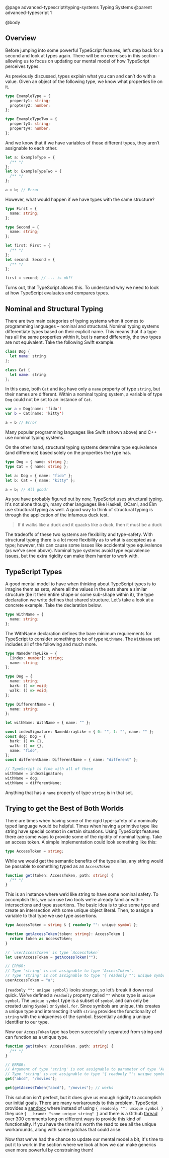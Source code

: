 @page advanced-typescript/typing-systems Typing Systems
@parent advanced-typescript 1

@body

## Overview

Before jumping into some powerful TypeScript features, let’s step back for a second and look at types again. There will be no exercises in this section - allowing us to focus on updating our mental model of how TypeScript perceives types.

As previously discussed, types explain what you can and can’t do with a value. Given an object of the following type, we know what properties lie on it.

```ts
type ExampleType = {
  property1: string;
  proptery2: number;
};

type ExampleTypeTwo = {
  property3: string;
  property4: number;
};
```

And we know that if we have variables of those different types, they aren’t assignable to each other.

```ts
let a: ExampleType = {
  /** */
};
let b: ExampleTypeTwo = {
  /** */
};

a = b; // Error
```

However, what would happen if we have types with the same structure?

```ts
type First = {
  name: string;
};

type Second = {
  name: string;
};

let first: First = {
  /** */
};
let second: Second = {
  /** */
};

first = second; // ... is ok?!
```

Turns out, that TypeScript allows this. To understand why we need to look at how TypeScript evaluates and compares types.

## Nominal and Structural Typing

There are two main categories of typing systems when it comes to programming languages – nominal and structural. Nominal typing systems differentiate types based on their explicit name. This means that if a type has all the same properties within it, but is named differently, the two types are not equivalent. Take the following Swift example.

```swift
class Dog {
  let name: string
};

class Cat {
  let name: string
};
```

In this case, both `Cat` and `Dog` have only a `name` property of type `string`, but their names are different. Within a nominal typing system, a variable of type `Dog` could not be set to an instance of `Cat`.

```swift
var a = Dog(name: 'fido')
var b = Cat(name: 'kitty')

a = b // Error
```

Many popular programming languages like Swift (shown above) and C++ use nominal typing systems.

On the other hand, structural typing systems determine type equivalence (and difference) based solely on the properties the type has.

```ts
type Dog = { name: string };
type Cat = { name: string };

let a: Dog = { name: "fido" };
let b: Cat = { name: "kitty" };

a = b; // All good!
```

As you have probably figured out by now, TypeScript uses structural typing. It's not alone though, many other languages like Haskell, OCaml, and Elm use structural typing as well. A good way to think of structural typing is through the application of the infamous duck test.

> If it walks like a duck and it quacks like a duck, then it must be a duck

The tradeoffs of these two systems are flexibility and type-safety. With structural typing there is a lot more flexibility as to what is accepted as a type; however, this can cause some issues like accidental type equivalence (as we’ve seen above). Nominal type systems avoid type equivalence issues, but the extra rigidity can make them harder to work with.

## TypeScript Types

A good mental model to have when thinking about TypeScript types is to imagine them as sets, where all the values in the sets share a similar structure (be it their entire shape or some sub-shape within it), the type declaration we write defines that shared structure. Let’s take a look at a concrete example. Take the declaration below.

```ts
type WithName = {
  name: string;
};
```

The WithName declaration defines the bare minimum requirements for TypeScript to consider something to be of type `WithName`. The `WithName` set includes all of the following and much more.

```ts
type NamedArrayLike = {
  [index: number]: string;
  name: string;
};

type Dog = {
  name: string;
  bark: () => void;
  walk: () => void;
};

type DifferentName = {
  name: string;
};

let withName: WithName = { name: "" };

const indexSignature: NamedArrayLike = { 0: "", 1: "", name: "" };
const dog: Dog = {
  bark: () => {},
  walk: () => {},
  name: "fido",
};
const differentName: DifferentName = { name: "different" };

// TypeScript is fine with all of these
withName = indexSignature;
withName = dog;
withName = differentName;
```

Anything that has a `name` property of type `string` is in that set.

## Trying to get the Best of Both Worlds

There are times when having some of the rigid type-safety of a nominally typed language would be helpful. Times when having a primitive type like string have special context in certain situations. Using TypeScript features there are some ways to provide some of the rigidity of nominal typing. Take an access token. A simple implementation could look something like this:

```ts
type AccessToken = string;
```

While we would get the semantic benefits of the type alias, any string would be passable to something typed as an `AccessToken`

```ts
function get(token: AccessToken, path: string) {
  /** */
}
```

This is an instance where we’d like string to have some nominal safety. To accomplish this, we can use two tools we’re already familiar with – intersections and type assertions. The basic idea is to take some type and create an intersection with some unique object literal. Then, to assign a variable to that type we use type assertions.

```ts
type AccessToken = string & { readonly "": unique symbol };

function getAccessToken(token: string): AccessToken {
  return token as AccessToken;
}

// `userAccessToken` is type `AccessToken`
let userAccessToken = getAccessToken("");

// ERROR:
// Type 'string' is not assignable to type 'AccessToken'.
// Type 'string' is not assignable to type '{ readonly "": unique symbol; }'
userAccessToken = "a";
```

`{readonly "": unique symbol}` looks strange, so let’s break it down real quick. We’ve defined a `readonly` property called `""` whose type is `unique symbol`. The `unique symbol` type is a subset of `symbol` and can only be created using `Symbol` or `Symbol.for`. Since symbols are unique, this creates a unique type and intersecting it with `string` provides the functionality of `string` with the uniqueness of the symbol. Essentially adding a unique identifier to our type.

Now our `AccessToken` type has been successfully separated from string and can function as a unique type.

```ts
function get(token: AccessToken, path: string) {
  /** */
}

// ERROR:
// Argument of type 'string' is not assignable to parameter of type 'AccessToken'.
// Type 'string' is not assignable to type '{ readonly "": unique symbol; }'.
get("abcd", "/movies");

get(getAccessToken("abcd"), "/movies"); // works
```

This solution isn’t perfect, but it does give us enough rigidity to accomplish our initial goals. There are many workarounds to this problem. TypeScript provides a [sandbox](https://www.typescriptlang.org/play?#code/PTAEHUAsFMDtQIagA4IE4BcCWBjArgDbqgYCey0oAZtNAQM6gFYDWlWGA5I3vdFYVBZ4AWwD29DAFgAUCFA4xAE2gAjBH3oAaEjFKI0lBEpVKhsDGNAAVctADKONFmQZEsM6uiKR0WfIQANwQsIlUCSioxNHdSMVhKAHdIXEhQXwRYRji8BUyFePosSTgMAlJ-MENy0HjdaCwYoJCw0I4KmUrQAAV0bAQCAB5bCgA+WS7rBDZGJDIKdzNFWEDoTFmCAlqqIQxGZDQxCkwsaHouy1rXLHiB2oT6ADoJmWEMNaoEHEp7bBw2GIAb1koCESgAXKBYHgRF40ABuEFQhC+SGSZywADmiJkoKc0AQ7yUAEEMGiMBjsUi8MglIToCSyaB0cIqbjmXhVCIOO80JC8B5+MIGaAAD7MimsnEAXxe8x+fwBAFVafTemgUaAALw9PpYAaDX64AGjHFdABKBKU8XKwzs406cjAUxm7lqqgAVt43JkzCJpmddvtDsdsIHDMYALQ20jPR3y0BG-5rABihxExO6AEltaBLcYY4bFWtTS95JbFGglIMANLQUj0NNiEQ6EbQB1dADCEfesxIdlAyVSoF4gYwMCYxTcYh2ByOazDjCo6a6dYbTZEi1AmKwq0Y4+gm4PoGCBDwlBnNjsca6ABkp4OUjg0mwGwVfNR0+DZAmAHJBLBMUJG5YF6TFAx1AAiSBm2gSCxVASDJGNNZ6Hg8VIIQVQxDwDB0MQ5YMC+PCzSdGwJ3oSAEAWS9jzpIjqGiR9hwJZ9tlAAA9IRGASBkGW-V4LA+L5KDA6As1gKJQGBdlsDKaByUpHFQTwNACEUqUkQQAAPawOAiAB+DSsRlF5lkkZFAkA4D4gkqJIQraJq3-KygOweIxO0XVwLssRRlzGTQRg1FpJIfSFMQgAJWDIJ0VT1MQ4B4OlLQtOw3DIUBML5MhSDiXSvC4rU3LgCwnC8NAFKkUI4jMuyiJcs7eIiJwQqR2KxKata5LUvZZDkzQeg6rkhrEKTAE0KKhLIOAfqJtKzYetkaVSPkbpjTtCgdDXegOzI7sCV7RB+wWVR9GQY1WXqZloGnWcQwXU5GB2rpl2bK8KEeUAAFF6D4Cx9U2fR8gGAgxESSNmAsqIYmgbSKWIq75S6YQYf9dz4Dezc5mvOUB3GtZ7GiDBukMKzoESXN1v+IsULQHRINgFE4IQyCaXohlSUg0tHXkAB5bkME26BtvrXayzAA76T7BMztAQxxCsrFrr4O6UAek5AxesisY+6Avt+-7+iB47wjEf5IYfGHQDhhHWqRuwUck6J0ZAz93pxz68YWAm0D03wAFlbuMQkkB1AWOFpgaGaZ3xudWsBvu0nAzxUYWdEtRXoCVWAQL2+QpaOz2khgQxYnV+dMH0YQ9e4CvQyerohzY61YE4adVjU6jBw4NJM7EVYc5Am8ZATaLfBc6yMc83Mk5TvA08ntyQM8hngrgnmuiTu2hbbHQA8JZ8h-ifPJZ7QNi8fNYjFgc6NbIcxa+DSvFy6dB2FgefTCEHYD30Ae1hEGQD3ccoAD4YCPrneII8EwABFSCx1wDPHU28NStUGEvGyoEEDgS8tBGKrM5qoXjhLUAv54i-kIGECIwtT6gELhfE6lA5Zwy-ldaEmwtwChUFQYUZhdZIFVl0S8c4G5nC+kqPgAgtjJDgKAHIoAqKrGOqeLA9E3bPm8CwGB+NixoFvGIMQLAaSWnoIQNwOpfYIW4UKBIZhxQcIIDiBMAA1AYaj6RKFMeY3M5DYCUM2FhGhvsDFGJMWccxm8yKWgwKpWAbZaGkNQcRfcE5DCxLQPAU8553bYz1iPFQKd37UAFPbOo4EMC+wAEKkCzLAgAFGoyE0JYRrAAJSQlJs2Yo0Ao4AlCcY5A3iCAYB5gmX2pjkCFEoDqGJcSEnykvBU6ptTYFRPkBJSQmRvgJLbHQhhMsBzNzSMUN0wgtmfwvDsJARS-o6CYmIT03om692OuZCkeBWpMQEJ-DGI9bmMF9k1TY3o3aBQlHTIaiY9EAG0AC6pl4wDmBREMpsAszvE3DqTZRFLkLLsJeIFYgQVovWWAS0ABHPAjQGSJN5mfQ6jCEzHIKCsBcGwthHAxncURj0zgXCsIYKlNKzDxHEd7SgxIcDfD+lgcI0AxK+VzJS6lhhqyKudmS8ixRdn2lITnZgbBagHhiPKLy1gUj0DbKAa0gZYBiDcOkuJx0EiJAuAOVQuFzAlGMOkTILhCDS2ujw4QHA3a0UtU7IoKhjo-LRV9AAmjhPI8AYwjj4Nqq1RyYDwByF0JRlB7VZhEMgZgOAOAWtORkux9xH45BiNYewTVJKARHvISAGAMDICGiARIfbHhmqcC4MomRMSPGiJiYA1ocD0GAFRDw2EjHAFwm0MgkYzWPA7SIAgQA) where instead of using `{ readonly "": unique symbol }` they use `{ __brand: "some unique string" }` and there is a Github [thread](https://github.com/Microsoft/TypeScript/issues/202) over 300 comments long on different ways to provide this kind of functionality. If you have the time it's worth the read to see all the unique workarounds, along with some gotchas that could arise.

Now that we’ve had the chance to update our mental model a bit, it's time to put it to work in the section where we look at how we can make generics even more powerful by constraining them!
